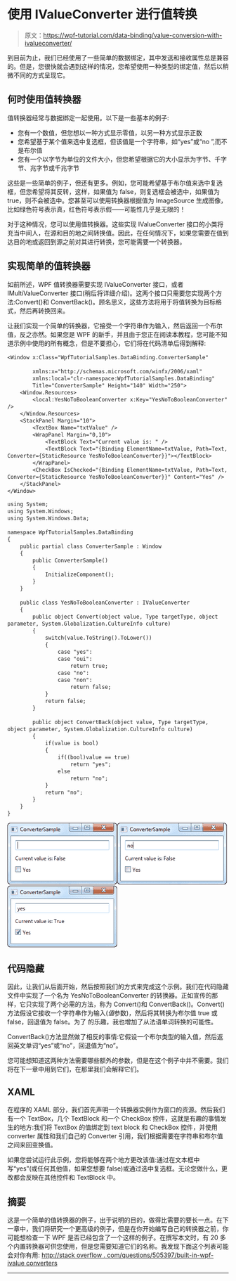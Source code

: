 # 使用 IValueConverter 进行值转换

> 原文：<https://wpf-tutorial.com/data-binding/value-conversion-with-ivalueconverter/>

到目前为止，我们已经使用了一些简单的数据绑定，其中发送和接收属性总是兼容的。但是，您很快就会遇到这样的情况，您希望使用一种类型的绑定值，然后以稍微不同的方式呈现它。

## 何时使用值转换器

值转换器经常与数据绑定一起使用。以下是一些基本的例子:

*   您有一个数值，但您想以一种方式显示零值，以另一种方式显示正数
*   您希望基于某个值来选中复选框，但该值是一个字符串，如“yes”或“no ”,而不是布尔值
*   您有一个以字节为单位的文件大小，但您希望根据它的大小显示为字节、千字节、兆字节或千兆字节

这些是一些简单的例子，但还有更多。例如，您可能希望基于布尔值来选中复选框，但您希望将其反转，这样，如果值为 false，则复选框会被选中，如果值为 true，则不会被选中。您甚至可以使用转换器根据值为 ImageSource 生成图像，比如绿色符号表示真，红色符号表示假——可能性几乎是无限的！

对于这种情况，您可以使用值转换器。这些实现 IValueConverter 接口的小类将充当中间人，在源和目的地之间转换值。因此，在任何情况下，如果您需要在值到达目的地或返回到源之前对其进行转换，您可能需要一个转换器。

<input type="hidden" name="IL_IN_ARTICLE">

## 实现简单的值转换器

如前所述，WPF 值转换器需要实现 IValueConverter 接口，或者 IMultiValueConverter 接口(稍后将详细介绍)。这两个接口只需要您实现两个方法:Convert()和 ConvertBack()。顾名思义，这些方法将用于将值转换为目标格式，然后再转换回来。

让我们实现一个简单的转换器，它接受一个字符串作为输入，然后返回一个布尔值，反之亦然。如果您是 WPF 的新手，并且由于您正在阅读本教程，您可能不知道示例中使用的所有概念，但是不要担心，它们将在代码清单后得到解释:

```
<Window x:Class="WpfTutorialSamples.DataBinding.ConverterSample"

        xmlns:x="http://schemas.microsoft.com/winfx/2006/xaml"
		xmlns:local="clr-namespace:WpfTutorialSamples.DataBinding"
        Title="ConverterSample" Height="140" Width="250">
	<Window.Resources>
		<local:YesNoToBooleanConverter x:Key="YesNoToBooleanConverter" />
	</Window.Resources>
	<StackPanel Margin="10">
		<TextBox Name="txtValue" />
		<WrapPanel Margin="0,10">
			<TextBlock Text="Current value is: " />
			<TextBlock Text="{Binding ElementName=txtValue, Path=Text, Converter={StaticResource YesNoToBooleanConverter}}"></TextBlock>
		</WrapPanel>
		<CheckBox IsChecked="{Binding ElementName=txtValue, Path=Text, Converter={StaticResource YesNoToBooleanConverter}}" Content="Yes" />
	</StackPanel>
</Window>
```

```
using System;
using System.Windows;
using System.Windows.Data;

namespace WpfTutorialSamples.DataBinding
{
	public partial class ConverterSample : Window
	{
		public ConverterSample()
		{
			InitializeComponent();
		}
	}

	public class YesNoToBooleanConverter : IValueConverter
	{
		public object Convert(object value, Type targetType, object parameter, System.Globalization.CultureInfo culture)
		{
			switch(value.ToString().ToLower())
			{
				case "yes":
				case "oui":
					return true;
				case "no":
				case "non":
					return false;
			}
			return false;
		}

		public object ConvertBack(object value, Type targetType, object parameter, System.Globalization.CultureInfo culture)
		{
			if(value is bool)
			{
				if((bool)value == true)
					return "yes";
				else
					return "no";
			}
			return "no";
		}
	}
}
```

![](img/33d7330d4215bdacea5942e45fe881e5.png "Using an IValueConverter, here with an empty value")![](img/48b7268122453cf4a3ed699b59ae1e21.png "Using an IValueConverter, here with a value that converts to false")![](img/a2d64300df0029863fd95d9eff0bcc9c.png "Using an IValueConverter, here with a value that converts to true")

## 代码隐藏

因此，让我们从后面开始，然后按照我们的方式来完成这个示例。我们在代码隐藏文件中实现了一个名为 YesNoToBooleanConverter 的转换器。正如宣传的那样，它只实现了两个必需的方法，称为 Convert()和 ConvertBack()。Convert()方法假设它接收一个字符串作为输入(*值*参数)，然后将其转换为布尔值 true 或 false，回退值为 false。为了 的乐趣，我也增加了从法语单词转换的可能性。

ConvertBack()方法显然做了相反的事情:它假设一个布尔类型的输入值，然后返回英文单词“yes”或“no”，回退值为“no”。

您可能想知道这两种方法需要哪些额外的参数，但是在这个例子中并不需要。我们将在下一章中用到它们，在那里我们会解释它们。

## XAML

在程序的 XAML 部分，我们首先声明一个转换器实例作为窗口的资源。然后我们有一个 TextBox，几个 TextBlock 和一个 CheckBox 控件，这就是有趣的事情发生的地方:我们将 TextBox 的值绑定到 text block 和 CheckBox 控件，并使用 converter 属性和我们自己的 Converter 引用，我们根据需要在字符串和布尔值之间来回变换值。

如果您尝试运行此示例，您将能够在两个地方更改该值:通过在文本框中写“yes”(或任何其他值，如果您想要 false)或通过选中复选框。无论您做什么，更改都会反映在其他控件和 TextBlock 中。

## 摘要

这是一个简单的值转换器的例子，出于说明的目的，做得比需要的要长一点。在下一章中，我们将研究一个更高级的例子，但是在你开始编写自己的转换器之前，你可能想检查一下 WPF 是否已经包含了一个这样的例子。在撰写本文时，有 20 多个内置转换器可供您使用，但是您需要知道它们的名称。我发现下面这个列表可能会对你有用: [http://stack overflow . com/questions/505397/built-in-wpf-ivalue converters](http://stackoverflow.com/questions/505397/built-in-wpf-ivalueconverters)

* * *